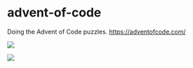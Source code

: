 # advent-of-code
Doing the Advent of Code puzzles. https://adventofcode.com/

![](https://img.shields.io/badge/stars%20⭐-4-yellow)

![](https://img.shields.io/badge/days%20completed-1-red)
